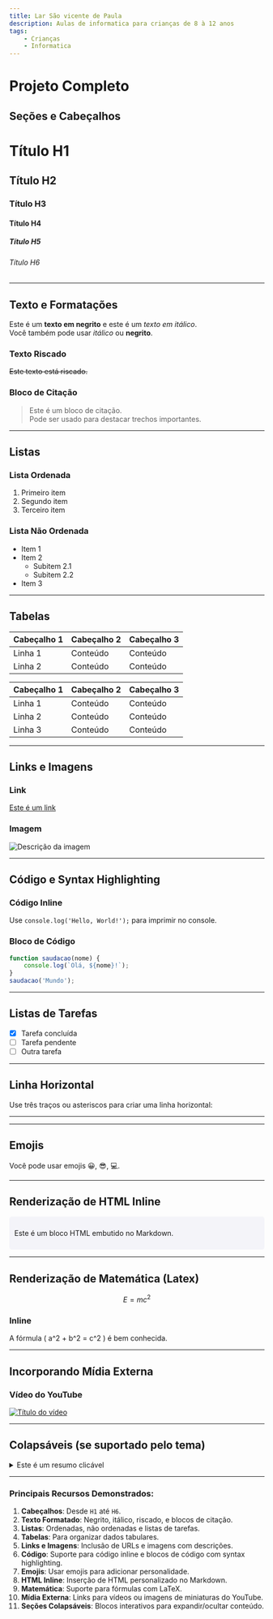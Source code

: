 ```yaml
---
title: Lar São vicente de Paula
description: Aulas de informatica para crianças de 8 à 12 anos
tags:
    - Crianças
    - Informatica
---
```


# Projeto Completo

## Seções e Cabeçalhos

# Título H1
## Título H2
### Título H3
#### Título H4
##### Título H5
###### Título H6

---

## Texto e Formatações

Este é um **texto em negrito** e este é um *texto em itálico*.  
Você também pode usar _itálico_ ou __negrito__.  

### Texto Riscado
~~Este texto está riscado.~~

### Bloco de Citação
> Este é um bloco de citação.  
> Pode ser usado para destacar trechos importantes.

---

## Listas

### Lista Ordenada
1. Primeiro item
2. Segundo item
3. Terceiro item

### Lista Não Ordenada
- Item 1
- Item 2
  - Subitem 2.1
  - Subitem 2.2
- Item 3

---

## Tabelas

| Cabeçalho 1 | Cabeçalho 2 | Cabeçalho 3 |
|-------------|-------------|-------------|
| Linha 1     | Conteúdo    | Conteúdo    |
| Linha 2     | Conteúdo    | Conteúdo    |

<table>
    <thead>
        <tr>
            <th>Cabeçalho 1</th>
            <th>Cabeçalho 2</th>
            <th>Cabeçalho 3</th>
        </tr>
    </thead>
    <tbody>
        <tr>
            <td>Linha 1</td>
            <td>Conteúdo</td>
            <td>Conteúdo</td>
        </tr>
        <tr>
            <td>Linha 2</td>
            <td>Conteúdo</td>
            <td>Conteúdo</td>
        </tr>
        <tr>
            <td>Linha 3</td>
            <td>Conteúdo</td>
            <td>Conteúdo</td>
        </tr>
    </tbody>
</table>

---

## Links e Imagens

### Link
[Este é um link](https://www.example.com)

### Imagem
![Descrição da imagem](OIP.jpg)

---

## Código e Syntax Highlighting

### Código Inline
Use `console.log('Hello, World!');` para imprimir no console.

### Bloco de Código
```javascript
function saudacao(nome) {
    console.log(`Olá, ${nome}!`);
}
saudacao('Mundo');
```

---

## Listas de Tarefas
- [x] Tarefa concluída
- [ ] Tarefa pendente
- [ ] Outra tarefa

---

## Linha Horizontal
Use três traços ou asteriscos para criar uma linha horizontal:

---

---

## Emojis
Você pode usar emojis 😀, 😎, 💻.

---

## Renderização de HTML Inline

<div style="background-color: #f4f4f9; padding: 10px; border-radius: 5px;">
  <p>Este é um bloco HTML embutido no Markdown.</p>
</div>

---

## Renderização de Matemática (Latex)

$$
E = mc^2
$$

### Inline
A fórmula \( a^2 + b^2 = c^2 \) é bem conhecida.

---

## Incorporando Mídia Externa

### Vídeo do YouTube
[![Título do vídeo](https://img.youtube.com/vi/dQw4w9WgXcQ/0.jpg)](https://www.youtube.com/watch?v=dQw4w9WgXcQ)

---

## Colapsáveis (se suportado pelo tema)

<details>
  <summary>Este é um resumo clicável</summary>
  Aqui está o conteúdo dentro da seção colapsável.
</details>

---

### Principais Recursos Demonstrados:
1. **Cabeçalhos**: Desde `H1` até `H6`.
2. **Texto Formatado**: Negrito, itálico, riscado, e blocos de citação.
3. **Listas**: Ordenadas, não ordenadas e listas de tarefas.
4. **Tabelas**: Para organizar dados tabulares.
5. **Links e Imagens**: Inclusão de URLs e imagens com descrições.
6. **Código**: Suporte para código inline e blocos de código com syntax highlighting.
7. **Emojis**: Usar emojis para adicionar personalidade.
8. **HTML Inline**: Inserção de HTML personalizado no Markdown.
9. **Matemática**: Suporte para fórmulas com LaTeX.
10. **Mídia Externa**: Links para vídeos ou imagens de miniaturas do YouTube.
11. **Seções Colapsáveis**: Blocos interativos para expandir/ocultar conteúdo.